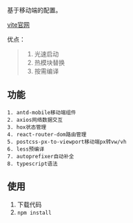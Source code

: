 基于移动端的配置。

[vite官网](https://cn.vitejs.dev/guide/why.html)

优点：

> 1. 光速启动
> 2. 热模块替换
> 3. 按需编译

## 功能
    1. antd-mobile移动端组件
    2. axios网络数据交互
    3. hox状态管理
    4. react-router-dom路由管理
    5. postcss-px-to-viewport移动端px转vw/vh
    6. less预编译
    7. autoprefixer自动补全
    8. typescript语法

## 使用

1.  下载代码
2.  `npm install`


